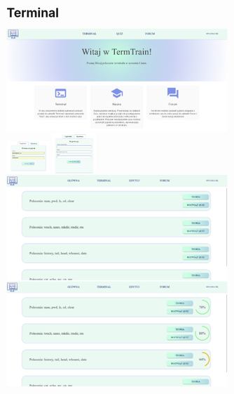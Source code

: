 # Terminal
<img src="Licencjat/project/main_page.png" alt="home page" title="Optional title">
<img src="Licencjat/project/logowanie.png" alt="Alt text"  title="Optional title" style="width: 100px">
<img src="Licencjat/project/rejestracja.png" alt="Alt text" title="Optional title" style="display: inline-block; margin: 0 auto; max-width: 100px">
<img src="Licencjat/project/list_quiz.png" alt="quiz" title="Optional title">
<img src="Licencjat/project/list_quiz2.png" alt="home page" title="Optional title">
